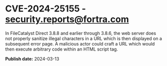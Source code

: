 # CVE-2024-25155 - security.reports@fortra.com

In FileCatalyst Direct 3.8.8 and earlier through 3.8.6, the web server does not properly sanitize illegal characters in a URL which is then displayed on a subsequent error page. A malicious actor could craft a URL which would then execute arbitrary code within an HTML script tag. 

**Publish date:** 2024-03-13
